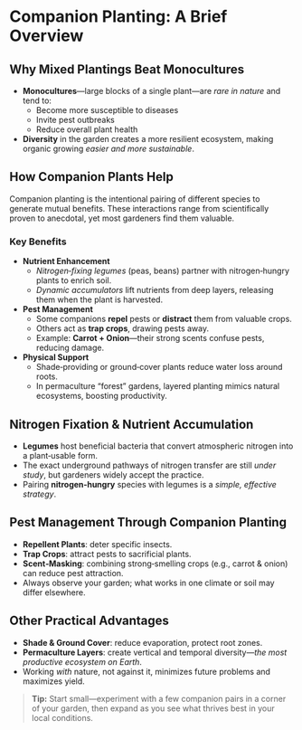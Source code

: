 # Companion Planting: A Brief Overview

## Why Mixed Plantings Beat Monocultures  
- **Monocultures**—large blocks of a single plant—are *rare in nature* and tend to:
  - Become more susceptible to diseases  
  - Invite pest outbreaks  
  - Reduce overall plant health  
- **Diversity** in the garden creates a more resilient ecosystem, making organic growing *easier and more sustainable*.

## How Companion Plants Help  
Companion planting is the intentional pairing of different species to generate mutual benefits. These interactions range from scientifically proven to anecdotal, yet most gardeners find them valuable.

### Key Benefits  
- **Nutrient Enhancement**  
  - *Nitrogen‑fixing legumes* (peas, beans) partner with nitrogen‑hungry plants to enrich soil.  
  - *Dynamic accumulators* lift nutrients from deep layers, releasing them when the plant is harvested.  
- **Pest Management**  
  - Some companions **repel** pests or **distract** them from valuable crops.  
  - Others act as **trap crops**, drawing pests away.  
  - Example: **Carrot + Onion**—their strong scents confuse pests, reducing damage.  
- **Physical Support**  
  - Shade‑providing or ground‑cover plants reduce water loss around roots.  
  - In permaculture “forest” gardens, layered planting mimics natural ecosystems, boosting productivity.

## Nitrogen Fixation & Nutrient Accumulation  
- **Legumes** host beneficial bacteria that convert atmospheric nitrogen into a plant‑usable form.  
- The exact underground pathways of nitrogen transfer are still *under study*, but gardeners widely accept the practice.  
- Pairing **nitrogen‑hungry** species with legumes is a *simple, effective strategy*.

## Pest Management Through Companion Planting  
- **Repellent Plants**: deter specific insects.  
- **Trap Crops**: attract pests to sacrificial plants.  
- **Scent‑Masking**: combining strong‑smelling crops (e.g., carrot & onion) can reduce pest attraction.  
- Always observe your garden; what works in one climate or soil may differ elsewhere.

## Other Practical Advantages  
- **Shade & Ground Cover**: reduce evaporation, protect root zones.  
- **Permaculture Layers**: create vertical and temporal diversity—*the most productive ecosystem on Earth*.  
- Working *with* nature, not against it, minimizes future problems and maximizes yield.

> **Tip:** Start small—experiment with a few companion pairs in a corner of your garden, then expand as you see what thrives best in your local conditions.